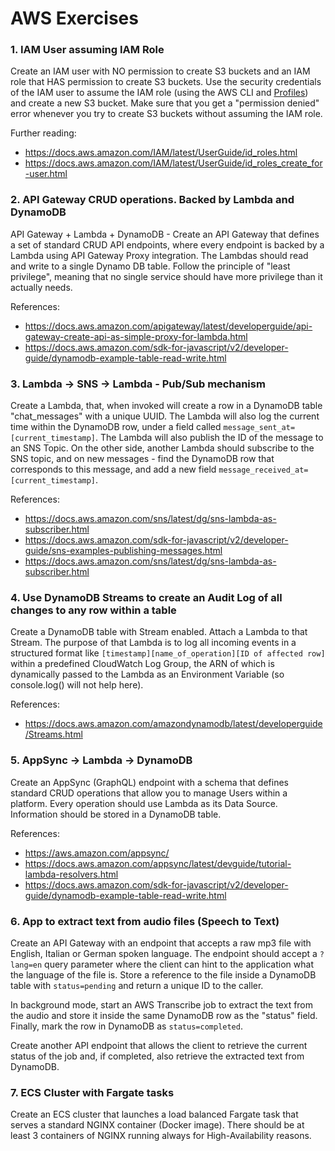 # AWS Exercises

### 1. IAM User assuming IAM Role

Create an IAM user with NO permission to create S3 buckets and an IAM role that HAS permission to create S3 buckets. Use
the security credentials of the IAM user to assume the IAM role (using the AWS CLI
and [Profiles](https://docs.aws.amazon.com/cli/latest/userguide/cli-configure-profiles.html)) and create a new S3
bucket. Make sure that you get a "permission denied" error whenever you try to create S3 buckets without assuming the
IAM role.

Further reading:

* https://docs.aws.amazon.com/IAM/latest/UserGuide/id_roles.html
* https://docs.aws.amazon.com/IAM/latest/UserGuide/id_roles_create_for-user.html

### 2. API Gateway CRUD operations. Backed by Lambda and DynamoDB

API Gateway + Lambda + DynamoDB - Create an API Gateway that defines a set of standard CRUD API endpoints, where every
endpoint is backed by a Lambda using API Gateway Proxy integration. The Lambdas should read and write to a single Dynamo
DB table. Follow the principle of "least privilege", meaning that no single service should have more privilege than it
actually needs.

References:

* https://docs.aws.amazon.com/apigateway/latest/developerguide/api-gateway-create-api-as-simple-proxy-for-lambda.html
* https://docs.aws.amazon.com/sdk-for-javascript/v2/developer-guide/dynamodb-example-table-read-write.html

### 3. Lambda -> SNS -> Lambda - Pub/Sub mechanism

Create a Lambda, that, when invoked will create a row in a DynamoDB table "chat_messages" with a unique UUID. The Lambda
will also log the current time within the DynamoDB row, under a field called `message_sent_at=[current_timestamp]`. The
Lambda will also publish the ID of the message to an SNS Topic. On the other side, another Lambda should subscribe to
the SNS topic, and on new messages - find the DynamoDB row that corresponds to this message, and add a new
field `message_received_at=[current_timestamp]`.

References:

* https://docs.aws.amazon.com/sns/latest/dg/sns-lambda-as-subscriber.html
* https://docs.aws.amazon.com/sdk-for-javascript/v2/developer-guide/sns-examples-publishing-messages.html
* https://docs.aws.amazon.com/sns/latest/dg/sns-lambda-as-subscriber.html

### 4. Use DynamoDB Streams to create an Audit Log of all changes to any row within a table

Create a DynamoDB table with Stream enabled. Attach a Lambda to that Stream. The purpose of that Lambda is to log all
incoming events in a structured format like `[timestamp][name_of_operation][ID of affected row]` within a predefined
CloudWatch Log Group, the ARN of which is dynamically passed to the Lambda as an Environment Variable (so console.log()
will not help here).

References:

* https://docs.aws.amazon.com/amazondynamodb/latest/developerguide/Streams.html

### 5. AppSync -> Lambda -> DynamoDB

Create an AppSync (GraphQL) endpoint with a schema that defines standard CRUD operations that allow you to manage Users within a platform. Every operation should use Lambda as its Data Source. Information should be stored in a DynamoDB table.

References:
* https://aws.amazon.com/appsync/
* https://docs.aws.amazon.com/appsync/latest/devguide/tutorial-lambda-resolvers.html
* https://docs.aws.amazon.com/sdk-for-javascript/v2/developer-guide/dynamodb-example-table-read-write.html

### 6. App to extract text from audio files (Speech to Text)

Create an API Gateway with an endpoint that accepts a raw mp3 file with English, Italian or German spoken language. The endpoint should accept a `?lang=en` query parameter where the client can hint to the application what the language of the file is. Store a reference to the file inside a DynamoDB table with `status=pending` and return a unique ID to the caller.

In background mode, start an AWS Transcribe job to extract the text from the audio and store it inside the same DynamoDB row as the "status" field. Finally, mark the row in DynamoDB as `status=completed`.

Create another API endpoint that allows the client to retrieve the current status of the job and, if completed, also retrieve the extracted text from DynamoDB.

### 7. ECS Cluster with Fargate tasks

Create an ECS cluster that launches a load balanced Fargate task that serves a standard NGINX container (Docker image). There should be at least 3 containers of NGINX running always for High-Availability reasons.
